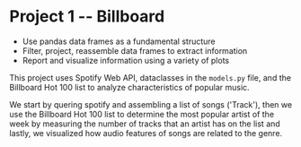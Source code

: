 # Project 1 -- Billboard 
- Use pandas data frames as a fundamental structure
- Filter, project, reassemble data frames to extract information
- Report and visualize information using a variety of plots

This project uses Spotify Web API, dataclasses in the `models.py` file, and the Billboard Hot 100 list to analyze characteristics of popular music. 

We start by quering spotify and assembling a list of songs ('Track'), then we use the Billboard Hot 100 list to determine the most popular artist of the week by measuring
the number of tracks that an artist has on the list and lastly, we visualized how audio features of songs are related to the genre.

